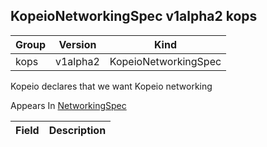 ## KopeioNetworkingSpec v1alpha2 kops

Group        | Version     | Kind
------------ | ---------- | -----------
kops | v1alpha2 | KopeioNetworkingSpec



Kopeio declares that we want Kopeio networking

<aside class="notice">
Appears In  <a href="#networkingspec-v1alpha2-kops">NetworkingSpec</a> </aside>

Field        | Description
------------ | -----------

